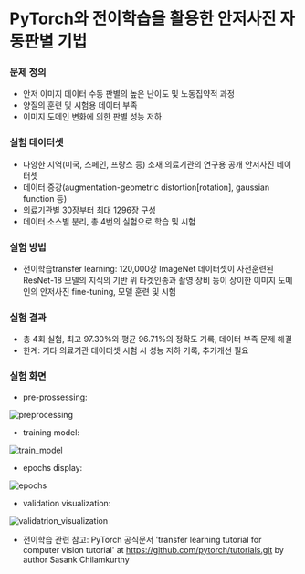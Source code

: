 # PyTorch와 전이학습을 활용한 안저사진 자동판별 기법

### 문제 정의
- 안저 이미지 데이터 수동 판별의 높은 난이도 및 노동집약적 과정
- 양질의 훈련 및 시험용 데이터 부족
- 이미지 도메인 변화에 의한 판별 성능 저하

### 실험 데이터셋
- 다양한 지역(미국, 스페인, 프랑스 등) 소재 의료기관의 연구용 공개 안저사진 데이터셋
- 데이터 증강(augmentation-geometric distortion[rotation], gaussian function 등)
- 의료기관별 30장부터 최대 1296장 구성
- 데이터 소스별 분리, 총 4번의 실험으로 학습 및 시험

### 실험 방법
- 전이학습transfer learning: 120,000장 ImageNet 데이터셋이 사전훈련된 ResNet-18 모델의 지식의 기반 위 타겟인종과 촬영 장비 등이 상이한 이미지 도메인의 안저사진 fine-tuning, 모델 훈련 및 시험

### 실험 결과
- 총 4회 실험, 최고 97.30%와 평균 96.71%의 정확도 기록, 데이터 부족 문제 해결
- 한계: 기타 의료기관 데이터셋 시험 시 성능 저하 기록, 추가개선 필요

### 실험 화면

- pre-prossessing:

![preprocessing](https://user-images.githubusercontent.com/71416000/182088913-f148aa04-71a8-4792-af8e-bb393ad92fa2.jpg)


- training model:

![train_model](https://user-images.githubusercontent.com/71416000/182088916-4fbdb1be-f054-4a3f-9eb8-abb90d545bb5.jpg)


- epochs display:

![epochs](https://user-images.githubusercontent.com/71416000/182088911-23713828-1afb-4f18-a6f0-f12d803373e4.jpg)


- validation visualization:

![validatrion_visualization](https://user-images.githubusercontent.com/71416000/182088908-bc6382ae-0b3e-4e35-a73d-c1c88c8652cf.jpg)

- 전이학습 관련 참고:
PyTorch 공식문서 'transfer learning tutorial for computer vision tutorial' at https://github.com/pytorch/tutorials.git by author Sasank Chilamkurthy
